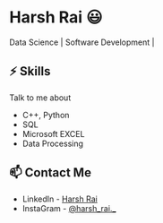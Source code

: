 # Harsh Rai 😃
Data Science | Software Development |


## ⚡ Skills
Talk to me about
- C++, Python 
- SQL
- Microsoft EXCEL
- Data Processing


## 📫 Contact Me
- LinkedIn - [Harsh Rai](https://www.linkedin.com/in/harsh-rai-532a601a0/)
- InstaGram - [@harsh_rai._](https://www.instagram.com/harsh_rai._/)

